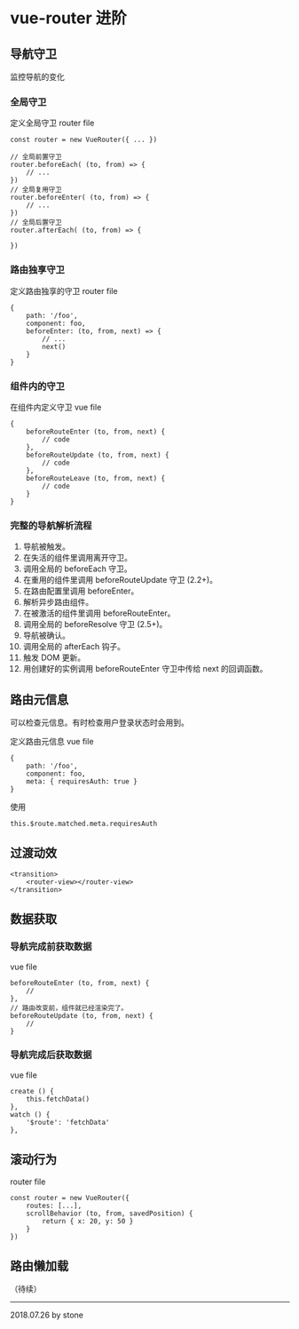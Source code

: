 # vue-router 进阶
## 导航守卫
监控导航的变化  

### 全局守卫

定义全局守卫 router file  

    const router = new VueRouter({ ... })

    // 全局前置守卫
    router.beforeEach( (to, from) => {
        // ...
    })
    // 全局复用守卫
    router.beforeEnter( (to, from) => {
        // ...
    })
    // 全局后置守卫
    router.afterEach( (to, from) => {

    })

### 路由独享守卫

定义路由独享的守卫 router file  

    {
        path: '/foo',
        component: foo,
        beforeEnter: (to, from, next) => {
            // ...
            next()
        }
    }

### 组件内的守卫

在组件内定义守卫 vue file  

    {
        beforeRouteEnter (to, from, next) {
            // code
        },
        beforeRouteUpdate (to, from, next) {
            // code
        },
        beforeRouteLeave (to, from, next) {
            // code
        }
    }

### 完整的导航解析流程

1. 导航被触发。  
1. 在失活的组件里调用离开守卫。  
1. 调用全局的 beforeEach 守卫。  
1. 在重用的组件里调用 beforeRouteUpdate 守卫 (2.2+)。  
1. 在路由配置里调用 beforeEnter。  
1. 解析异步路由组件。  
1. 在被激活的组件里调用 beforeRouteEnter。  
1. 调用全局的 beforeResolve 守卫 (2.5+)。  
1. 导航被确认。  
1. 调用全局的 afterEach 钩子。  
1. 触发 DOM 更新。  
1. 用创建好的实例调用 beforeRouteEnter 守卫中传给 next 的回调函数。  

## 路由元信息

可以检查元信息。有时检查用户登录状态时会用到。  

定义路由元信息 vue file  

    {
        path: '/foo',
        component: foo,
        meta: { requiresAuth: true }
    }

使用  

    this.$route.matched.meta.requiresAuth

## 过渡动效

    <transition>
        <router-view></router-view>
    </transition>

## 数据获取  

### 导航完成前获取数据

vue file  

    beforeRouteEnter (to, from, next) {
        //
    },
    // 路由改变前，组件就已经渲染完了。
    beforeRouteUpdate (to, from, next) {
        //
    }

### 导航完成后获取数据

vue file  

    create () {
        this.fetchData()
    },
    watch () {
        '$route': 'fetchData'
    },

## 滚动行为

router file  

    const router = new VueRouter({
        routes: [...],
        scrollBehavior (to, from, savedPosition) {
            return { x: 20, y: 50 }
        }
    })

## 路由懒加载  
（待续）  

----
2018.07.26 by stone